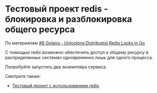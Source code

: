 # Тестовый проект redis - блокировка и разблокировка общего ресурса
По материалам [#8 Golang - Unlocking Distributed Redis Locks in Go](https://www.youtube.com/watch?v=sN_rWnolirk)

С помощью redis возможно обеспечить доступ к общему ресурсу в распределенных системах одновременно лишь для одного процесса.


Попробуйте запустить два экземпляра сервиса.

Смотрите также:
- [Тестовый проект с использованием redis](https://github.com/Alexxtn105/test-redis)